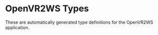 # OpenVR2WS Types

These are automatically generated type definitions for the OpenVR2WS application.